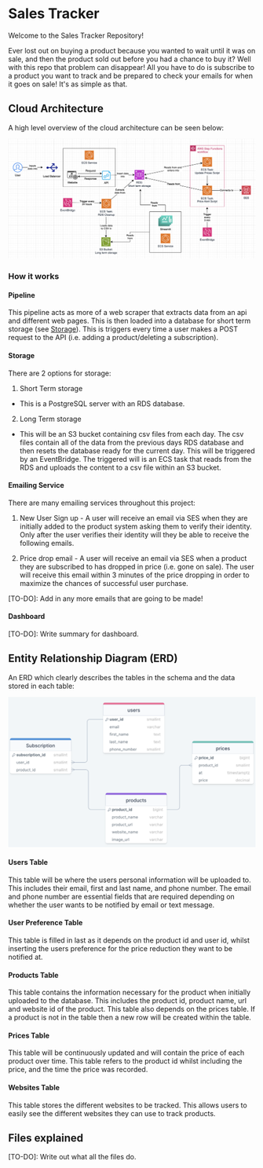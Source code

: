 # Sales Tracker

Welcome to the Sales Tracker Repository!

Ever lost out on buying a product because you wanted to wait until it was on sale, and then the product sold out before you had a chance to buy it? Well with this repo that problem can disappear! All you have to do is subscribe to a product you want to track and be prepared to check your emails for when it goes on sale! It's as simple as that. 

## Cloud Architecture
A high level overview of the cloud architecture can be seen below:

![architecture_diagram](./diagrams/architecture_diagram.png)

### How it works

#### Pipeline
This pipeline acts as more of a web scraper that extracts data from an api and different web pages. This is then loaded into a database for short term storage (see [Storage](#Storage)). This is triggers every time a user makes a POST request to the API (i.e. adding a product/deleting a subscription).


#### Storage
There are 2 options for storage:

1. Short Term storage 
  - This is a PostgreSQL server with an RDS database. 

2. Long Term storage 
  - This will be an S3 bucket containing csv files from each day. The csv files contain all of the data from the previous days RDS database and then resets the database ready for the current day. This will be triggered by an EventBridge. The triggered will is an ECS task that reads from the RDS and uploads the content to a csv file within an S3 bucket. 


#### Emailing Service

There are many emailing services throughout this project:

1. New User Sign up - A user will receive an email via SES when they are initially added to the product system asking them to verify their identity. Only after the user verifies their identity will they be able to receive the following emails. 

2. Price drop email - A user will receive an email via SES when a product they are subscribed to has dropped in price (i.e. gone on sale). The user will receive this email within 3 minutes of the price dropping in order to maximize the chances of successful user purchase. 

[TO-DO]: Add in any more emails that are going to be made!


#### Dashboard

[TO-DO]: Write summary for dashboard. 


## Entity Relationship Diagram (ERD)

An ERD which clearly describes the tables in the schema and the data stored in each table:

![sale_tracker_ERD](./diagrams/ERD.png)

#### Users Table

This table will be where the users personal information will be uploaded to. This includes their email, first and last name, and phone number. The email and phone number are essential fields that are required depending on whether the user wants to be notified by email or text message. 

#### User Preference Table

This table is filled in last as it depends on the product id and user id, whilst inserting the users preference for the price reduction they want to be notified at.

#### Products Table

This table contains the information necessary for the product when initially uploaded to the database. This includes the product id, product name, url and website id of the product. This table also depends on the prices table. If a product is not in the table then a new row will be created within the table. 

#### Prices Table

This table will be continuously updated and will contain the price of each product over time. This table refers to the product id whilst including the price, and the time the price was recorded.


#### Websites Table

This table stores the different websites to be tracked. This allows users to easily see the different websites they can use to track products.

## Files explained

[TO-DO]: Write out what all the files do.

